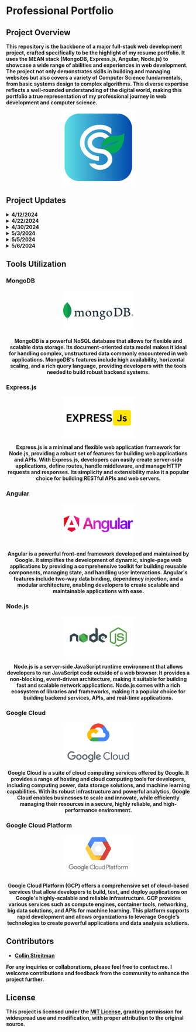 # Professional Portfolio

## Project Overview

<strong>This repository is the backbone of a major full-stack web development project, crafted specifically to be the highlight of my resume portfolio. It uses the MEAN stack (MongoDB, Express.js, Angular, Node.js) to showcase a wide range of abilities and experiences in web development. The project not only demonstrates skills in building and managing websites but also covers a variety of Computer Science fundamentals, from basic systems design to complex algorithms. This diverse expertise reflects a well-rounded understanding of the digital world, making this portfolio a true representation of my professional journey in web development and computer science.

<p align="center">
  <img src="./logos/logo.png" alt="Project Logo" width="200"/>
</p>

## Project Updates

<details>
<summary>4/12/2024</summary>

- Currently focusing on deploying the project through AWS for accessibility via a custom domain.
- Anticipated deployment timeframe is short, enabling swift progression to the implementation of the final project.
- Learning from previous experience, starting development with backend components for smoother integration.
- Utilizing the entire MEAN stack and its components for maximum efficiency and functionality.
- Key features include:
  - Portfolio page
  - Contact page
  - User authentication system with a login feature, enabling resume download for registered users.
  - Integration of capstone project and other relevant GitHub repositories into the projects page.
  - Skills page highlighting diverse computer science experiences and proficient tool usage.
  - Outlook page, offering insights into personal passions and career aspirations within the field.
</details>

<details>
<summary>4/22/2024</summary>

- Refocused on main project and pushing off deployment since Capstone took too long. 
- Currently trying to restructure my user accounts feature and webpage navigation. 
- My overall goal is to have a administrtion side and a 'guest' side so that I can see who has visited.
- Utilizing the entire MEAN stack and its components for maximum efficiency and functionality.
- UPDATED Key features include:
  - Portfolio Landing Page
  - Administration Login Page allowing priveledged access to accounts management.
  - User authentication system, enabling resume downloading for registered users after filling out a form.
  - Integration of capstone project and other relevant GitHub repositories into the projects section.
  - Skills section highlighting diverse computer science experiences and proficient tool usage.
  - Resume download section, offering insights into personal passions and career aspirations within the CS field.
</details>

<details>
<summary>4/30/2024</summary>

- Main Page is coming along. Now need to add a projects section and then a place to download the resume. 
- Currently finishing up the about section. 
- My overall goal is to have a administrtion side and a 'guest' side so that I can see who has visited.
- Utilizing the entire MEAN stack and its components for maximum efficiency and functionality.
- UPDATED Key features include:
  - Portfolio Landing Page
  - Administration Login Page allowing priveledged access to accounts management.
  - User authentication system, enabling resume downloading for registered users after filling out a form.
  - Integration of capstone project and other relevant GitHub repositories into the projects section.
  - Skills section highlighting diverse computer science experiences and proficient tool usage.
  - Resume download section, offering insights into personal passions and career aspirations within the CS field.
- NEW! Stretch Goal
  - I would still like to deploy my site by presentation day.
</details>

<details>
<summary>5/3/2024</summary>

- The main page is now complete, with styling and animations mostly finished, except for window resizing adjustments.
- Resume download functionality has been set up.
- The site utilizes the entire MEAN stack to maximize efficiency and functionality.
- Key features include:
  - A portfolio landing page.
  - An administration login page allowing privileged access for account management.
  - A user authentication system that enables resume downloading for registered users after form submission.
  - Integration of capstone projects and other relevant GitHub repositories into the projects section.
  - A skills section showcasing diverse computer science expertise and proficient use of tools.
  - A resume download section that provides insights into personal passions and career aspirations within the computer science field.
- Stretch Goals:
  - Aim to deploy the site by presentation day.
  - Plan to implement an administration field and utilize two tables for tracking.
</details>

<details>
<summary>5/5/2024</summary>

- BIG UPDATE!!
- The entire repository has been restarted, based on class examples, after encountering critical errors with the implementation of user authentication.
- User authentication and passport are now fully implemented with my user login.
- All pages have been implemented, with most page styling completed.
- UPDATED Key features include:
  - A portfolio landing page that supports user resume downloads.
  - An administration login page allowing privileged access for account management.
  - A user authentication system that enables resume downloading for registered users after form submission.
  - Admin management controlled on the Management page where all requests populate and can be managed.
  - Resume downloads are managed through a form and can be tracked on the Dashboard page, with options for deletion.
  - An Accounts page where the admin can change their account information or delete their account.
  - Significant project-wide styling updates.
- Stretch Goals:
  - Aim to deploy the site by presentation day.
  - Implement route guards by presentation day.
</details>

<details>
<summary>5/6/2024</summary>

- PROJECT SPLIT
- Development has now moved to the deployment branch.
- All front-end and backend development has reached the end.
- Completed Key features include:
  - A portfolio landing page that supports user resume downloads.
  - An administration login page allowing privileged access for account management.
  - A user authentication system that enables resume downloading for registered users after form submission.
  - Admin management controlled on the Management page where all requests populate and can be managed.
  - Resume downloads are managed through a form and can be tracked on the Dashboard page, with options for deletion.
  - An Accounts page where the admin can change their account information or delete their account.
  - Significant project-wide styling updates.
- Current Work:
  - Restructuring files to be served from JS and Implementing deployment files from Google.
</details>

## Tools Utilization

### MongoDB
<p align="center">
  <img src="./logos/MongoDB.svg" alt="MongoDB Logo" width="200"/>
</p>
<p align="center">
MongoDB is a powerful NoSQL database that allows for flexible and scalable data storage. Its document-oriented data model makes it ideal for handling complex, unstructured data commonly encountered in web applications. MongoDB's features include high availability, horizontal scaling, and a rich query language, providing developers with the tools needed to build robust backend systems.
</p>

### Express.js
<p align="center">
  <img src="./logos/Express.svg" alt="Express.js Logo" width="200"/>
</p>
<p align="center">
Express.js is a minimal and flexible web application framework for Node.js, providing a robust set of features for building web applications and APIs. With Express.js, developers can easily create server-side applications, define routes, handle middleware, and manage HTTP requests and responses. Its simplicity and extensibility make it a popular choice for building RESTful APIs and web servers.
</p>

### Angular
<p align="center">
  <img src="./logos/Angular.svg" alt="Angular Logo" width="200"/>
</p>
<p align="center">
Angular is a powerful front-end framework developed and maintained by Google. It simplifies the development of dynamic, single-page web applications by providing a comprehensive toolkit for building reusable components, managing state, and handling user interactions. Angular's features include two-way data binding, dependency injection, and a modular architecture, enabling developers to create scalable and maintainable applications with ease.
</p>

### Node.js
<p align="center">
  <img src="./logos/Node.svg" alt="Node.js Logo" width="200"/>
</p>
<p align="center">
Node.js is a server-side JavaScript runtime environment that allows developers to run JavaScript code outside of a web browser. It provides a non-blocking, event-driven architecture, making it suitable for building fast and scalable network applications. Node.js comes with a rich ecosystem of libraries and frameworks, making it a popular choice for building backend services, APIs, and real-time applications.
</p>

### Google Cloud
<p align="center">
  <img src="./logos/GoogleCloud.svg" alt="Google Cloud Logo" width="200"/>
</p>
<p align="center">
Google Cloud is a suite of cloud computing services offered by Google. It provides a range of hosting and cloud computing tools for developers, including computing power, data storage solutions, and machine learning capabilities. With its robust infrastructure and powerful analytics, Google Cloud enables businesses to scale and innovate, while efficiently managing their resources in a secure, highly reliable, and high-performance environment.
</p>

### Google Cloud Platform
<p align="center">
  <img src="./logos/GooglePlatform.svg" alt="Google Platform Logo" width="200"/>
</p>
<p align="center">
Google Cloud Platform (GCP) offers a comprehensive set of cloud-based services that allow developers to build, test, and deploy applications on Google's highly-scalable and reliable infrastructure. GCP provides various services such as compute engines, container tools, networking, big data solutions, and APIs for machine learning. This platform supports rapid development and allows organizations to leverage Google’s technologies to create powerful applications and data analysis solutions.
</p>

## Contributors

- [Collin Streitman](https://github.com/CStre)

For any inquiries or collaborations, please feel free to contact me. I welcome contributions and feedback from the community to enhance the project further.

## License

This project is licensed under the [MIT License](LICENSE.md), granting permission for widespread use and modification, with proper attribution to the original source.

